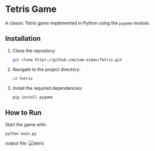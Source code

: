 # Tetris Game

A classic Tetris game implemented in Python using the `pygame` module.

## Installation

1. Clone the repository:
    ```bash
    git clone https://github.com/sam-aiden/Tetris.git
    ```
2. Navigate to the project directory:
    ```bash
    cd Tetris
    ```
3. Install the required dependencies:
    ```bash
    pip install pygame
    ```

## How to Run

Start the game with:
```bash
python main.py
```
output file:
![tetris](https://github.com/user-attachments/assets/cf5aabc3-24b7-42a5-81b7-59e689bd406b)
